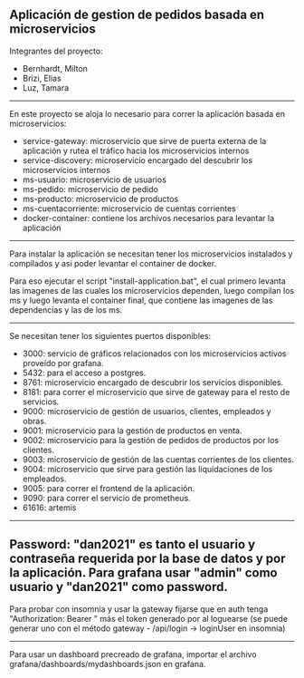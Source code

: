 Aplicación de gestion de pedidos basada en microservicios
-
Integrantes del proyecto:
- Bernhardt, Milton
- Brizi, Elias
- Luz, Tamara

---

En este proyecto se aloja lo necesario para correr la aplicación basada en microservicios:
- service-gateway: microservicio que sirve de puerta externa de la aplicación y rutea el tráfico hacia los microservicios internos 
- service-discovery: microservicio encargado del descubrir los microservicios internos
- ms-usuario: microservicio de usuarios
- ms-pedido: microservicio de pedido
- ms-producto: microservicio de productos
- ms-cuentacorriente: microservicio de cuentas corrientes
- docker-container: contiene los archivos necesarios para levantar la aplicación

---

Para instalar la aplicación se necesitan tener los microservicios instalados y compilados y asi poder levantar el container de docker.

Para eso ejecutar el script "install-application.bat", el cual primero levanta las imagenes de las cuales los microservicios dependen, luego compilan los ms y luego levanta el container final, que contiene las imagenes de las dependencias y las de los ms.

---
Se necesitan tener los siguientes puertos disponibles:
- 3000: servicio de gráficos relacionados con los microservicios activos proveído por grafana.
- 5432: para el acceso a postgres.
- 8761: microservicio encargado de descubrir los servicios disponibles.
- 8181: para correr el microservicio que sirve de gateway para el resto de servicios.
- 9000: microservicio de gestión de usuarios, clientes, empleados y obras.
- 9001: microservicio para la gestión de productos en venta.
- 9002: microservicio para la gestión de pedidos de productos por los clientes.
- 9003: microservicio de gestión de las cuentas corrientes de los clientes.
- 9004: microservicio que sirve para gestión las liquidaciones de los empleados.
- 9005: para correr el frontend de la aplicación.
- 9090: para correr el servicio de prometheus.
- 61616: artemis
---
Password: "dan2021" es tanto el usuario y contraseña requerida por la base de datos y por la aplicación.
Para grafana usar "admin" como usuario y "dan2021" como password.
---
Para probar con insomnia y usar la gateway fijarse que en auth tenga "Authorization: Bearer " más el token generado por al loguearse (se puede generar uno con el método gateway - /api/login -> loginUser en insomnia) 

---
Para usar un dashboard precreado de grafana, importar el archivo grafana/dashboards/mydashboards.json en grafana.








